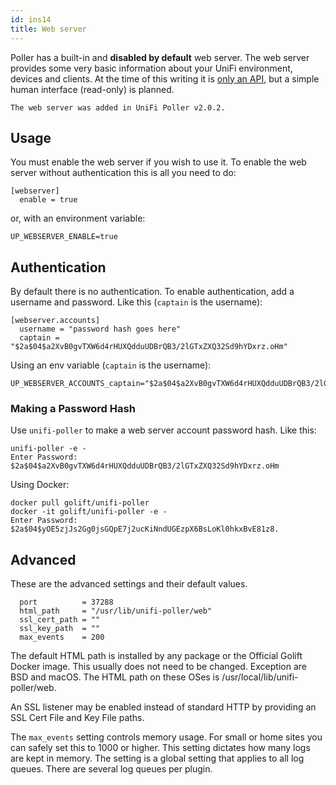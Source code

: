 ```yaml
---
id: ins14
title: Web server
---
```



Poller has a built-in and **disabled by default** web server. The web server provides some very basic information about your UniFi environment, devices and clients. At the time of this writing it is [only an API](https://github.com/unifi-poller/unifi-poller/wiki/API), but a simple human interface (read-only) is planned.

    The web server was added in UniFi Poller v2.0.2.

## Usage

You must enable the web server if you wish to use it. To enable the web server without authentication this is all you need to do:
```
[webserver]
  enable = true
```
or, with an environment variable:
```
UP_WEBSERVER_ENABLE=true
```

## Authentication

By default there is no authentication. To enable authentication, add a username and password. Like this (`captain` is the username):
```
[webserver.accounts]
  username = "password hash goes here"
  captain = "$2a$04$a2XvB0gvTXW6d4rHUXQdduUDBrQB3/2lGTxZXQ32Sd9hYDxrz.oHm"
```

Using an env variable (`captain` is the username):
```
UP_WEBSERVER_ACCOUNTS_captain="$2a$04$a2XvB0gvTXW6d4rHUXQdduUDBrQB3/2lGTxZXQ32Sd9hYDxrz.oHm"
```

### Making a Password Hash

Use `unifi-poller` to make a web server account password hash. Like this:
```
unifi-poller -e -
Enter Password:
$2a$04$a2XvB0gvTXW6d4rHUXQdduUDBrQB3/2lGTxZXQ32Sd9hYDxrz.oHm
```

Using Docker:
```
docker pull golift/unifi-poller
docker -it golift/unifi-poller -e -
Enter Password:
$2a$04$yOE5zjJs2Gg0jsGQpE7j2ucKiNndUGEzpX6BsLoKl0hkxBvE81z8.
```

## Advanced

These are the advanced settings and their default values.
```
  port          = 37288
  html_path     = "/usr/lib/unifi-poller/web"
  ssl_cert_path = ""
  ssl_key_path  = ""
  max_events    = 200
```
The default HTML path is installed by any package or the Official Golift Docker image. This usually does not need to be changed. Exception are BSD and macOS. The HTML path on these OSes is /usr/local/lib/unifi-poller/web.

An SSL listener may be enabled instead of standard HTTP by providing an SSL Cert File and Key File paths.

The `max_events` setting controls memory usage. For small or home sites you can safely set this to 1000 or higher. This setting dictates how many logs are kept in memory. The setting is a global setting that applies to all log queues. There are several log queues per plugin.
